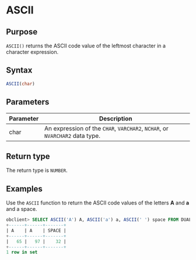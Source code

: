 # ASCII

## Purpose

`ASCII()` returns the ASCII code value of the leftmost character in a character expression.

## Syntax

```sql
ASCII(char)
```

## Parameters

| Parameter | Description |
|------|---------------------------------------------------|
| char | An expression of the `CHAR`, `VARCHAR2`, `NCHAR`, or `NVARCHAR2` data type.  |

## Return type

The return type is `NUMBER`.

## Examples

Use the `ASCII` function to return the ASCII code values of the letters **A** and **a** and a space.

```sql
obclient> SELECT ASCII('A') A, ASCII('a') a, ASCII(' ') space FROM DUAL;
+------+------+-------+
| A    | A    | SPACE |
+------+------+-------+
|   65 |   97 |    32 |
+------+------+-------+
1 row in set
```

<!-- Use the `ASCII` function to return the ASCII code values of letters **A** and **a**, Chinese character "**中**", and a space.

```sql
obclient> SELECT ASCII('A') A, ASCII('a') a, ASCII(' ') space,ASCII('中') hz FROM DUAL;
+------+------+-------+----------+
| A    | A    | SPACE | HZ       |
+------+------+-------+----------+
|   65 |   97 |    32 | 14989485 |
+------+------+-------+----------+
1 row in set
``` -->
